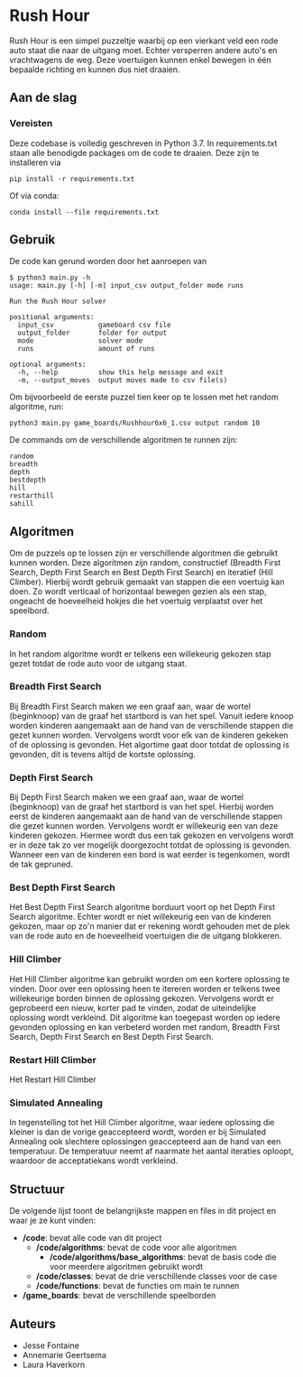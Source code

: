 # Rush Hour
Rush Hour is een simpel puzzeltje waarbij op een vierkant veld een rode auto staat die naar de uitgang moet. Echter versperren andere auto's en vrachtwagens de weg. Deze voertuigen kunnen enkel bewegen in één bepaalde richting en kunnen dus niet draaien. 

## Aan de slag
### Vereisten
Deze codebase is volledig geschreven in Python 3.7. In requirements.txt staan alle benodigde packages om de code te draaien. Deze zijn te installeren via 
```
pip install -r requirements.txt
```
Of via conda:
```
conda install --file requirements.txt
```

## Gebruik
De code kan gerund worden door het aanroepen van 
```
$ python3 main.py -h
usage: main.py [-h] [-m] input_csv output_folder mode runs

Run the Rush Hour solver

positional arguments:
  input_csv           gameboard csv file
  output_folder       folder for output
  mode                solver mode
  runs                amount of runs

optional arguments:
  -h, --help          show this help message and exit
  -m, --output_moves  output moves made to csv file(s)
```
Om bijvoorbeeld de eerste puzzel tien keer op te lossen met het random algoritme, run:
```
python3 main.py game_boards/Rushhour6x6_1.csv output random 10
```

De commands om de verschillende algoritmen te runnen zijn:
```
random
breadth
depth
bestdepth
hill
restarthill
sahill
```
## Algoritmen
Om de puzzels op te lossen zijn er verschillende algoritmen die gebruikt kunnen worden. Deze algoritmen zijn random, constructief (Breadth First Search, 
Depth First Search en Best Depth First Search) en iteratief (Hill Climber). Hierbij wordt gebruik gemaakt van stappen die een voertuig kan doen. Zo wordt verticaal of horizontaal bewegen gezien als een stap, ongeacht de hoeveelheid hokjes die het voertuig verplaatst over het speelbord.
### Random
In het random algoritme wordt er telkens een willekeurig gekozen stap gezet totdat de rode auto voor de uitgang staat.
### Breadth First Search
Bij Breadth First Search maken we een graaf aan, waar de wortel (beginknoop) van de graaf het startbord is van het spel. Vanuit iedere knoop worden kinderen aangemaakt aan de hand van de verschillende stappen die gezet kunnen worden. Vervolgens wordt voor elk van de kinderen gekeken of de oplossing is gevonden. Het algortime gaat door totdat de oplossing is gevonden, dit is tevens altijd de kortste oplossing.
### Depth First Search
Bij Depth First Search maken we een graaf aan, waar de wortel (beginknoop) van de graaf het startbord is van het spel. Hierbij worden eerst de kinderen aangemaakt aan de hand van de verschillende stappen die gezet kunnen worden. Vervolgens wordt er willekeurig een van deze kinderen gekozen. Hiermee wordt dus een tak gekozen en vervolgens wordt er in deze tak zo ver mogelijk doorgezocht totdat de oplossing is gevonden. Wanneer een van de kinderen een bord is wat eerder is tegenkomen, wordt de tak gepruned.
### Best Depth First Search
Het Best Depth First Search algoritme borduurt voort op het Depth First Search algoritme. Echter wordt er niet willekeurig een van de kinderen gekozen, maar op zo'n manier dat er rekening wordt gehouden met de plek van de rode auto en de hoeveelheid voertuigen die de uitgang blokkeren. 
### Hill Climber
Het Hill Climber algoritme kan gebruikt worden om een kortere oplossing te vinden. Door over een oplossing heen te itereren worden er telkens twee willekeurige borden binnen de oplossing gekozen. Vervolgens wordt er geprobeerd een nieuw, korter pad te vinden, zodat de uiteindelijke oplossing wordt verkleind. Dit algoritme kan toegepast worden op iedere gevonden oplossing en kan verbeterd worden met random, Breadth First Search, Depth First Search en Best Depth First Search. 
### Restart Hill Climber
Het Restart Hill Climber 

<!-- Kies een random start state
Herhaal tot na N-keer niet meer verbetert:
Doe een kleine random aanpassing
Als de state is verslechterd:
Maak de aanpassing ongedaan -->
### Simulated Annealing
In tegenstelling tot het Hill Climber algoritme, waar iedere oplossing die kleiner is dan de vorige geaccepteerd wordt, worden er bij Simulated Annealing ook slechtere oplossingen geaccepteerd aan de hand van een temperatuur. De temperatuur neemt af naarmate het aantal iteraties oploopt, waardoor de acceptatiekans wordt verkleind.

## Structuur
De volgende lijst toont de belangrijkste mappen en files in dit project en waar je ze kunt vinden:
- **/code**: bevat alle code van dit project
    - **/code/algorithms**: bevat de code voor alle algoritmen
      - **/code/algorithms/base_algorithms**: bevat de basis code die voor meerdere algoritmen gebruikt wordt
    - **/code/classes**: bevat de drie verschillende classes voor de case
    - **/code/functions**: bevat de functies om main te runnen
- **/game_boards**: bevat de verschillende speelborden

## Auteurs
- Jesse Fontaine
- Annemarie Geertsema
- Laura Haverkorn
